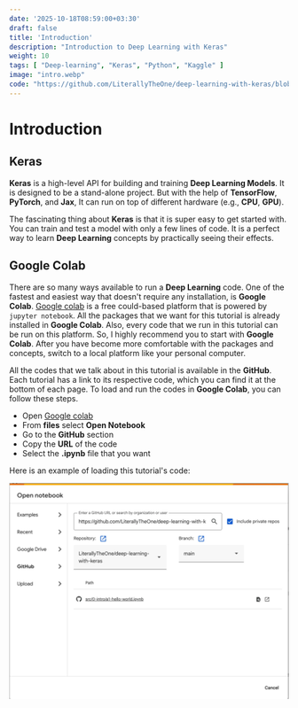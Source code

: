 ```yaml
---
date: '2025-10-18T08:59:00+03:30'
draft: false
title: 'Introduction'
description: "Introduction to Deep Learning with Keras"
weight: 10
tags: [ "Deep-learning", "Keras", "Python", "Kaggle" ]
image: "intro.webp"
code: "https://github.com/LiterallyTheOne/deep-learning-with-keras/blob/master/src/0-intro/a1-hello-world.ipynb"
---
```


# Introduction

## Keras

**Keras** is a high-level API for building and training **Deep Learning Models**.
It is designed to be a stand-alone project.
But with the help of **TensorFlow**, **PyTorch**, and **Jax**,
It can run on top of different hardware (e.g., **CPU**, **GPU**).

The fascinating thing about **Keras** is that it is super easy to get started with.
You can train and test a model with only a few lines of code.
It is a perfect way to learn **Deep Learning** concepts by practically seeing their effects.

## Google Colab

There are so many ways available to run a **Deep Learning** code.
One of the fastest and easiest way that doesn't require any installation, is **Google Colab**.
[Google colab](https://colab.research.google.com/) is a free could-based platform that
is powered by `jupyter notebook`.
All the packages that we want for this tutorial is already installed in **Google Colab**.
Also, every code that we run in this tutorial can be run on this platform.
So, I highly recommend you to start with **Google Colab**.
After you have become more comfortable with the packages and concepts,
switch to a local platform like your personal computer.

All the codes that we talk about in this tutorial is available in the **GitHub**.
Each tutorial has a link to its respective code, which you can find it at the bottom of each page.
To load and run the codes in **Google Colab**, you can follow these steps.

* Open [Google colab](https://colab.research.google.com/)
* From **files** select **Open Notebook**
* Go to the **GitHub** section
* Copy the **URL** of the code
* Select the **.ipynb** file that you want

Here is an example of loading this tutorial's code:

![Colab GitHub](colab-github.webp)
